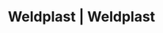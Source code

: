 ---
Link: "file:/Users/vinayakpatel/Downloads/www.weldplast.cz/eshop_products_compare/add/eshop-products-variant144"
product_name: "null"
product_id: "null"
title: "Weldplast | Weldplast"
product_desc: ""
product_specs: ""
product_downloads: ""
href: ""
accessories: ""
similar_products: ""
---